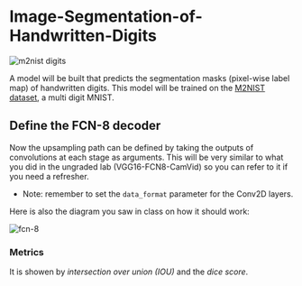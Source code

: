 # Image-Segmentation-of-Handwritten-Digits

<img src='https://drive.google.com/uc?export=view&id=1-WBX7w_R9abwdGmAUBFWWEcJ0LkMppq2' alt='m2nist digits'>

A model will be built that predicts the segmentation masks (pixel-wise label map) of handwritten digits. This model will be trained on the [M2NIST dataset](https://www.kaggle.com/farhanhubble/multimnistm2nist), a multi digit MNIST.

## Define the FCN-8 decoder
Now the upsampling path can be defined by taking the outputs of convolutions at each stage as arguments. This will be very similar to what you did in the ungraded lab (VGG16-FCN8-CamVid) so you can refer to it if you need a refresher. 
* Note: remember to set the `data_format` parameter for the Conv2D layers. 

Here is also the diagram you saw in class on how it should work:

<img src='https://drive.google.com/uc?export=view&id=1lrqB4YegV8jXWNfyYAaeuFlwXIc54aRP' alt='fcn-8'>

### Metrics

It is showen by *intersection over union (IOU)* and the *dice score*.

